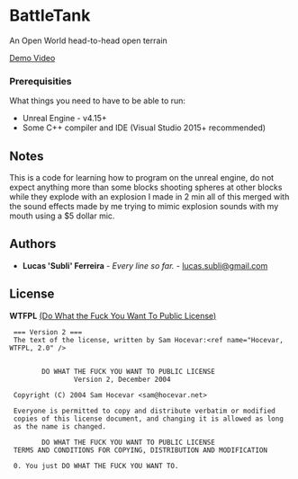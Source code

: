 # BattleTank
An Open World head-to-head open terrain

[Demo Video](https://www.youtube.com/watch?v=-2RoZQTJLQg)

### Prerequisities

What things you need to have to be able to run:

* Unreal Engine - v4.15+
* Some C++ compiler and IDE (Visual Studio 2015+ recommended)

## Notes

This is a code for learning how to program on the unreal engine, do not expect anything more than some blocks shooting spheres at other blocks while they explode with an explosion I made in 2 min all of this merged with the sound effects made by me trying to mimic explosion sounds with my mouth using a $5 dollar mic. 

## Authors

* **Lucas 'Subli' Ferreira** - *Every line so far.* - [lucas.subli@gmail.com](mailto:lucas.subli@gmail.com)


## License

 **WTFPL**  [(Do What the Fuck You Want To Public License)](https://en.wikipedia.org/wiki/WTFPL)
 
     === Version 2 ===
     The text of the license, written by Sam Hocevar:<ref name="Hocevar, WTFPL, 2.0" />


            DO WHAT THE FUCK YOU WANT TO PUBLIC LICENSE
                    Version 2, December 2004
 
     Copyright (C) 2004 Sam Hocevar <sam@hocevar.net>
 
     Everyone is permitted to copy and distribute verbatim or modified
     copies of this license document, and changing it is allowed as long
     as the name is changed.
 
            DO WHAT THE FUCK YOU WANT TO PUBLIC LICENSE
     TERMS AND CONDITIONS FOR COPYING, DISTRIBUTION AND MODIFICATION
 
     0. You just DO WHAT THE FUCK YOU WANT TO.

 
 
